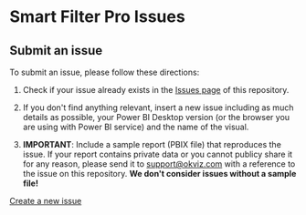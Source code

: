 # Smart Filter Pro Issues

## Submit an issue
To submit an issue, please follow these directions:

1. Check if your issue already exists in the [Issues page](/../../issues) of this repository.

2. If you don't find anything relevant, insert a new issue including as much details as possible, your Power BI Desktop version (or the browser you are using with Power BI service) and the name of the visual.

3. **IMPORTANT**: Include a sample report (PBIX file) that reproduces the issue. If your report contains private data or you cannot publicy share it for any reason, please send it to [support@okviz.com](mailto:support@okviz.com?subject=Smart+Filter+Pro+Issue+#) with a reference to the issue on this repository. **We don't consider issues without a sample file!**

[Create a new issue](../../issues/new?assignees=&labels=&template=bug-report.md)
